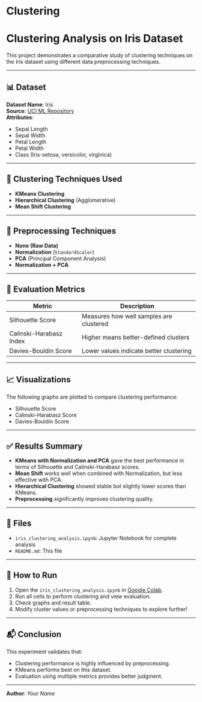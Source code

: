 # Clustering


# Clustering Analysis on Iris Dataset

This project demonstrates a comparative study of clustering techniques on the Iris dataset using different data preprocessing techniques.

---

## 📊 Dataset
**Dataset Name**: Iris  
**Source**: [UCI ML Repository](https://archive.ics.uci.edu/ml/datasets/iris)  
**Attributes**:  
- Sepal Length  
- Sepal Width  
- Petal Length  
- Petal Width  
- Class (Iris-setosa, versicolor, virginica)

---

## 🧠 Clustering Techniques Used

- **KMeans Clustering**
- **Hierarchical Clustering** (Agglomerative)
- **Mean Shift Clustering**

---

## 🔁 Preprocessing Techniques

- **None (Raw Data)**
- **Normalization** (`StandardScaler`)
- **PCA** (Principal Component Analysis)
- **Normalization + PCA**

---

## 🧪 Evaluation Metrics

| Metric                | Description |
|------------------------|-------------|
| Silhouette Score       | Measures how well samples are clustered |
| Calinski-Harabasz Index | Higher means better-defined clusters |
| Davies-Bouldin Score   | Lower values indicate better clustering |

---

## 📈 Visualizations

The following graphs are plotted to compare clustering performance:
- Silhouette Score
- Calinski-Harabasz Score
- Davies-Bouldin Score

---

## ✅ Results Summary

- **KMeans with Normalization and PCA** gave the best performance in terms of Silhouette and Calinski-Harabasz scores.
- **Mean Shift** works well when combined with Normalization, but less effective with PCA.
- **Hierarchical Clustering** showed stable but slightly lower scores than KMeans.
- **Preprocessing** significantly improves clustering quality.

---

## 📂 Files

- `iris_clustering_analysis.ipynb`: Jupyter Notebook for complete analysis
- `README.md`: This file

---

## 🚀 How to Run

1. Open the `iris_clustering_analysis.ipynb` in [Google Colab](https://colab.research.google.com/).
2. Run all cells to perform clustering and view evaluation.
3. Check graphs and result table.
4. Modify cluster values or preprocessing techniques to explore further!

---

## 📬 Conclusion

This experiment validates that:
- Clustering performance is highly influenced by preprocessing.
- KMeans performs best on this dataset.
- Evaluation using multiple metrics provides better judgment.

---

**Author**: _Your Name_  
